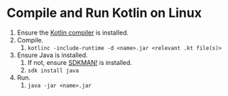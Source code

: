 # Compile and Run Kotlin on Linux

1. Ensure the [Kotlin compiler](https://kotlinlang.org/docs/tutorials/command-line.html) is installed.
2. Compile.
    1. `kotlinc -include-runtime -d <name>.jar <relevant .kt file(s)>`
3. Ensure Java is installed.
    1. If not, ensure [SDKMAN!](http://sdkman.io/) is installed.
    2. `sdk install java`
4. Run.
    1. `java -jar <name>.jar`
